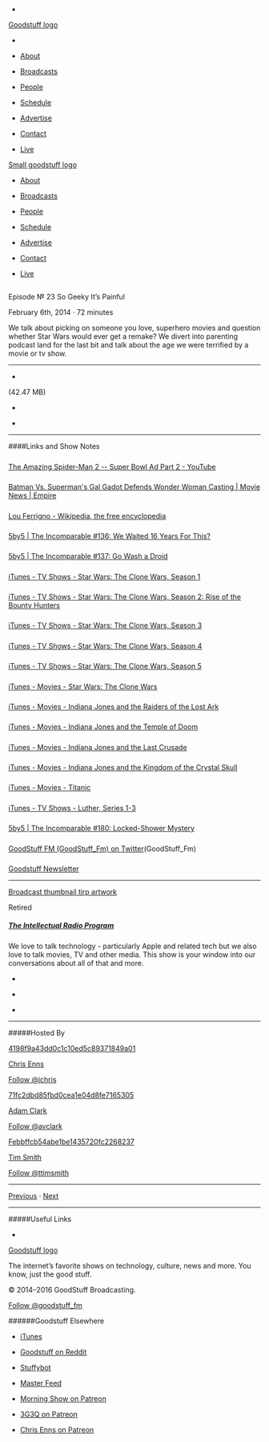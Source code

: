 

-
[Goodstuff logo](http://www.goodstuff.fm/)[](/assets/goodstuff_logo-17c1fe6f378352de5d7345f76152130b.svg)

-


-  [About](/about)

-  [Broadcasts](/broadcasts)

-  [People](/people)

-  [Schedule](/schedule)

-  [Advertise](/advertise)

-  [Contact](/contact)

-  [Live](/live)


[Small goodstuff logo](http://www.goodstuff.fm/)[](/assets/small_goodstuff_logo-bf032e72b9ec41494f4d90905f1ad619.svg)


-  [About](/about)

-  [Broadcasts](/broadcasts)

-  [People](/people)

-  [Schedule](/schedule)

-  [Advertise](/advertise)

-  [Contact](/contact)

-  [Live](/live)


##
Episode № 23
So Geeky It’s Painful


February 6th, 2014
&middot;
72
minutes


We talk about picking on someone you love, superhero movies and question whether Star Wars would ever get a remake? We divert into parenting podcast land for the last bit and talk about the age we were terrified by a movie or tv show.


------------------------------


-
[](https://goodstuffs3.s3.amazonaws.com/uploads/tirp-23.mp3)(42.47 MB)

-
[](http://twitter.com/intent/tweet?text=The%20Intellectual%20Radio%20Program%20%E2%84%96%2023%20on%20@goodstuff_fm%20-%20http://goodstuff.fm/tirp/23)

-
[](http://www.facebook.com/sharer/sharer.php?u=http://goodstuff.fm/tirp/23)


------------------------------


####Links and Show Notes

#####
[The Amazing Spider-Man 2 -- Super Bowl Ad Part 2 - YouTube](http://www.youtube.com/watch?v=mwDmOUM078o&feature=youtu.be)


#####
[Batman Vs. Superman's Gal Gadot Defends Wonder Woman Casting | Movie News | Empire](http://www.empireonline.com/news/story.asp?NID=39710)


#####
[Lou Ferrigno - Wikipedia, the free encyclopedia](http://en.wikipedia.org/wiki/Lou_Ferrigno)


#####
[5by5 | The Incomparable #136: We Waited 16 Years For This?](http://5by5.tv/incomparable/136)


#####
[5by5 | The Incomparable #137: Go Wash a Droid](http://5by5.tv/incomparable/137)


#####
[iTunes - TV Shows - Star Wars: The Clone Wars, Season 1](https://itunes.apple.com/ca/tv-season/star-wars-clone-wars-season/id291145063?ign-mpt=uo%3D8)


#####
[iTunes - TV Shows - Star Wars: The Clone Wars, Season 2: Rise of the Bounty Hunters](https://itunes.apple.com/ca/tv-season/star-wars-clone-wars-season/id331359698?ign-mpt=uo%3D8)


#####
[iTunes - TV Shows - Star Wars: The Clone Wars, Season 3](https://itunes.apple.com/ca/tv-season/star-wars-clone-wars-season/id389039364?ign-mpt=uo%3D8)


#####
[iTunes - TV Shows - Star Wars: The Clone Wars, Season 4](https://itunes.apple.com/ca/tv-season/star-wars-clone-wars-season/id457956982?ign-mpt=uo%3D8)


#####
[iTunes - TV Shows - Star Wars: The Clone Wars, Season 5](https://itunes.apple.com/ca/tv-season/star-wars-clone-wars-season/id561734896?ign-mpt=uo%3D8)


#####
[iTunes - Movies - Star Wars: The Clone Wars](https://itunes.apple.com/ca/movie/star-wars-the-clone-wars/id289444198?ign-mpt=uo%3D8)


#####
[iTunes - Movies - Indiana Jones and the Raiders of the Lost Ark](https://itunes.apple.com/ca/movie/indiana-jones-raiders-lost/id548593580?ign-mpt=uo%3D8)


#####
[iTunes - Movies - Indiana Jones and the Temple of Doom](https://itunes.apple.com/ca/movie/indiana-jones-temple-doom/id548591363?ign-mpt=uo%3D8)


#####
[iTunes - Movies - Indiana Jones and the Last Crusade](https://itunes.apple.com/ca/movie/indiana-jones-last-crusade/id548597603?ign-mpt=uo%3D8)


#####
[iTunes - Movies - Indiana Jones and the Kingdom of the Crystal Skull](https://itunes.apple.com/ca/movie/indiana-jones-kingdom-crystal/id290851030?ign-mpt=uo%3D8)


#####
[iTunes - Movies - Titanic](https://itunes.apple.com/ca/movie/titanic/id545892907?ign-mpt=uo%3D8)


#####
[iTunes - TV Shows - Luther, Series 1-3](https://itunes.apple.com/ca/tv-season/luther-series-1-3/id761355967?ign-mpt=uo%3D8)


#####
[5by5 | The Incomparable #180: Locked-Shower Mystery](http://5by5.tv/incomparable/180)


#####
[GoodStuff FM (GoodStuff_Fm) on Twitter](https://twitter.com/GoodStuff_Fm)(GoodStuff_Fm)


#####
[Goodstuff Newsletter](http://goodstuff.us3.list-manage.com/subscribe?u=d0d807d6f1605d1ce67ada75a&id=4492ef6e0d)


------------------------------


[Broadcast thumbnail tirp artwork](/tirp)[](https://goodstuffs3.s3.amazonaws.com/uploads/broadcast/image/15/broadcast_thumbnail_tirp_artwork.png)

Retired


##### [The Intellectual Radio Program](/tirp)


We love to talk technology - particularly Apple and related tech but we also love to talk movies, TV and other media. This show is your window into our conversations about all of that and more.

-
[](https://itunes.apple.com/us/podcast/intellectual-radio-program/id682246844)

-
[](/tirp/feed)

-
[](mailto:chris@goodstuff.fm?cc=sponsorship%40goodstuff.fm&subject=%5BGoodStuff%20FM%5D%20Sponsorship%20Inquiry%20for%20The%20Intellectual%20Radio%20Program)


------------------------------


#####Hosted By


[4198f9a43dd0c1c10ed5c89371849a01](/people/chris-enns)[](http://gravatar.com/avatar/4198f9a43dd0c1c10ed5c89371849a01.png?s=300&r=pg)

[Chris Enns](/people/chris-enns)


[Follow @ichris](https://twitter.com/ichris)


[71fc2dbd85fbd0cea1e04d8fe7165305](/people/avclark)[](http://gravatar.com/avatar/71fc2dbd85fbd0cea1e04d8fe7165305.png?s=300&r=pg)

[Adam Clark](/people/avclark)


[Follow @avclark](https://twitter.com/avclark)


[Febbffcb54abe1be1435720fc2268237](/people/ttimsmith)[](http://gravatar.com/avatar/febbffcb54abe1be1435720fc2268237.png?s=300&r=pg)

[Tim Smith](/people/ttimsmith)


[Follow @ttimsmith](https://twitter.com/ttimsmith)


------------------------------


[Previous](/tirp/22)
&middot;
[Next](/tirp/24)


------------------------------


#####Useful Links

-
[](mailto:chris@goodstuff.fm?subject=%5BGoodstuff%20FM%5D%20Feedback%20for%20The%20Intellectual%20Radio%20Program)


[Goodstuff logo](http://www.goodstuff.fm/)[](/assets/goodstuff_logo-17c1fe6f378352de5d7345f76152130b.svg)


The internet’s favorite shows on technology, culture, news and more. You know, just the good stuff.


&copy; 2014&ndash;2016 GoodStuff Broadcasting.

[Follow @goodstuff_fm](https://twitter.com/goodstufffm)


######Goodstuff Elsewhere

-  [iTunes](https://itunes.apple.com/us/artist/goodstuff-fm/id843385597?mt=2)

-  [Goodstuff on Reddit](https://www.reddit.com/r/Goodstuff_fm/)

-  [Stuffybot](http://stuffybot.goodstuff.fm)

-  [Master Feed](/master/feed)

-  [Morning Show on Patreon](https://www.patreon.com/morningshow)

-  [3G3Q on Patreon](https://www.patreon.com/3g3q)

-  [Chris Enns on Patreon](https://www.patreon.com/ichris)
